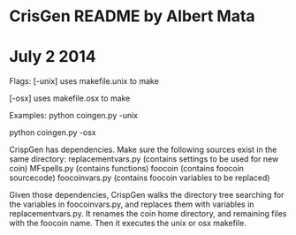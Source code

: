 # CrisGen README by Albert Mata
# July 2 2014

Flags:
[-unix]
uses makefile.unix to make

[-osx]
uses makefile.osx to make 

Examples:
python coingen.py -unix

python coingen.py -osx

CrispGen has dependencies. Make sure the following sources exist in the same directory:
replacementvars.py (contains settings to be used for new coin)
MFspells.py (contains functions)
foocoin (contains foocoin sourcecode)
foocoinvars.py (contains foocoin variables to be replaced)

Given those dependencies, CrispGen walks the directory tree searching for the variables in foocoinvars.py, and replaces them with variables in replacementvars.py. It renames the coin home directory, and remaining files with the foocoin name. Then it executes the unix or osx makefile.


